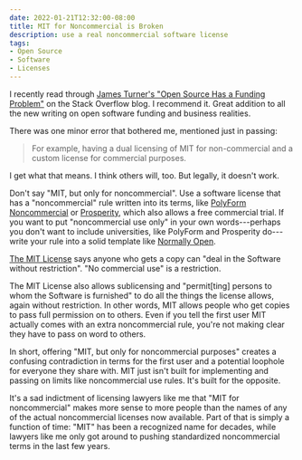 ```yaml
---
date: 2022-01-21T12:32:00-08:00
title: MIT for Noncommercial is Broken
description: use a real noncommercial software license
tags:
- Open Source
- Software
- Licenses
---
```


I recently read through [James Turner's "Open Source Has a Funding Problem"](https://stackoverflow.blog/2021/01/07/open-source-has-a-funding-problem/) on the Stack Overflow blog.  I recommend it.  Great addition to all the new writing on open software funding and business realities.

There was one minor error that bothered me, mentioned just in passing:

> For example, having a dual licensing of MIT for non-commercial and a custom license for commercial purposes.

I get what that means.  I think others will, too.  But legally, it doesn't work.

Don't say "MIT, but only for noncommercial".  Use a software license that has a "noncommercial" rule written into its terms, like [PolyForm Noncommercial](https://polyformproject.org/licenses/noncommercial/1.0.0) or [Prosperity](https://prosperitylicense.com), which also allows a free commercial trial.  If you want to put "noncommercial use only" in your own words---perhaps you don't want to include universities, like PolyForm and Prosperity do---write your rule into a solid template like [Normally Open](https://github.com/berneout/normally-open-closed/blob/main/normally-open.md).

[The MIT License](https://www.spdx.org/licenses/MIT.html) says anyone who gets a copy can "deal in the Software without restriction".  "No commercial use" is a restriction.

The MIT License also allows sublicensing and "permit[ting] persons to whom the Software is furnished" to do all the things the license allows, again without restriction.  In other words, MIT allows people who get copies to pass full permission on to others.  Even if you tell the first user MIT actually comes with an extra noncommercial rule, you're not making clear they have to pass on word to others.

In short, offering "MIT, but only for noncommercial purposes" creates a confusing contradiction in terms for the first user and a potential loophole for everyone they share with.  MIT just isn't built for implementing and passing on limits like noncommercial use rules.  It's built for the opposite.

It's a sad indictment of licensing lawyers like me that "MIT for noncommercial" makes more sense to more people than the names of any of the actual noncommercial licenses now available.  Part of that is simply a function of time: "MIT" has been a recognized name for decades, while lawyers like me only got around to pushing standardized noncommercial terms in the last few years.
